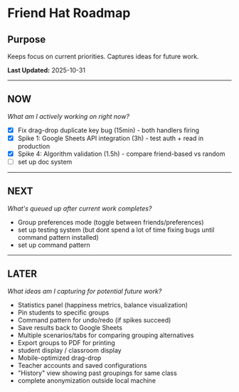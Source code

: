 # Friend Hat Roadmap

## Purpose

Keeps focus on current priorities. Captures ideas for future work.

**Last Updated:** 2025-10-31

---

## NOW

_What am I actively working on right now?_

- [x] Fix drag-drop duplicate key bug (15min) - both handlers firing
- [x] Spike 1: Google Sheets API integration (3h) - test auth + read in production
- [x] Spike 4: Algorithm validation (1.5h) - compare friend-based vs random
- [ ] set up doc system

---

## NEXT

_What's queued up after current work completes?_

- Group preferences mode (toggle between friends/preferences)
- set up testing system (but dont spend a lot of time fixing bugs until command pattern installed)
- set up command pattern

---

## LATER

_What ideas am I capturing for potential future work?_

- Statistics panel (happiness metrics, balance visualization)
- Pin students to specific groups
- Command pattern for undo/redo (if spikes succeed)
- Save results back to Google Sheets
- Multiple scenarios/tabs for comparing grouping alternatives
- Export groups to PDF for printing
- student display / classroom display
- Mobile-optimized drag-drop
- Teacher accounts and saved configurations
- "History" view showing past groupings for same class
- complete anonymization outside local machine
